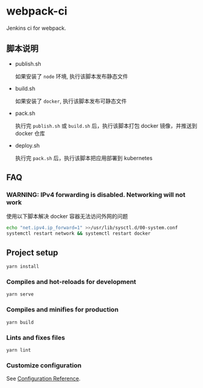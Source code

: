 # webpack-ci
Jenkins ci for webpack.

## 脚本说明

- publish.sh

  如果安装了 `node` 环境, 执行该脚本发布静态文件
  
- build.sh

  如果安装了 `docker`, 执行该脚本发布可静态文件

- pack.sh

  执行完 `publish.sh` 或 `build.sh` 后，执行该脚本打包 docker 镜像，并推送到 docker 仓库

- deploy.sh

  执行完 `pack.sh` 后，执行该脚本把应用部署到 kubernetes

## FAQ

### WARNING: IPv4 forwarding is disabled. Networking will not work

使用以下脚本解决 docker 容器无法访问外网的问题

``` bash
echo "net.ipv4.ip_forward=1" >>/usr/lib/sysctl.d/00-system.conf
systemctl restart network && systemctl restart docker
```

## Project setup
```
yarn install
```

### Compiles and hot-reloads for development
```
yarn serve
```

### Compiles and minifies for production
```
yarn build
```

### Lints and fixes files
```
yarn lint
```

### Customize configuration
See [Configuration Reference](https://cli.vuejs.org/config/).
